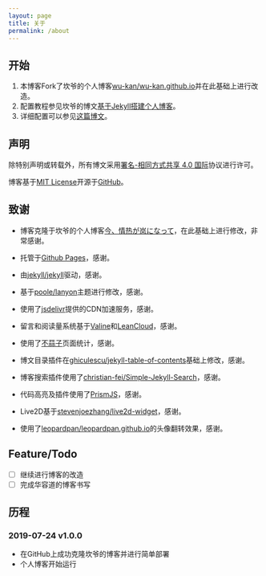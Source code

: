 ```yaml
---
layout: page
title: 关于
permalink: /about
---
```

## 开始

1. 本博客Fork了坎爷的个人博客[wu-kan/wu-kan.github.io](https://github.com/wu-kan/wu-kan.github.io)并在此基础上进行改造。
2. 配置教程参见坎爷的博文[基于Jekyll搭建个人博客](https://wu-kan.github.io/posts/%E5%8D%9A%E5%AE%A2%E6%90%AD%E5%BB%BA/%E5%9F%BA%E4%BA%8EJekyll%E6%90%AD%E5%BB%BA%E4%B8%AA%E4%BA%BA%E5%8D%9A%E5%AE%A2)。
3. 详细配置可以参见[这篇博文](https://wu-kan.github.io/posts/博客搭建/基于Jekyll搭建个人博客)。

## 声明

除特别声明或转载外，所有博文采用[署名-相同方式共享 4.0 国际](https://creativecommons.org/licenses/by-sa/4.0/deed.zh)协议进行许可。

博客基于[MIT License](https://github.com/wu-kan/wu-kan.github.io/blob/master/LICENSE)开源于[GitHub](https://github.com/wu-kan/wu-kan.github.io)。

## 致谢

- 博客克隆于坎爷的个人博客[今、情热が岚になって](https://wu-kan.github.io)，在此基础上进行修改，非常感谢。

- 托管于[Github Pages](https://pages.github.com/)，感谢。

- 由[jekyll/jekyll](https://github.com/jekyll/jekyll)驱动，感谢。

- 基于[poole/lanyon](https://github.com/poole/lanyon)主题进行修改，感谢。

- 使用了[jsdelivr](https://www.jsdelivr.com/)提供的CDN加速服务，感谢。

- 留言和阅读量系统基于[Valine](https://valine.js.org/)和[LeanCloud](https://leancloud.cn/)，感谢。

- 使用了[不蒜子](http://busuanzi.ibruce.info/)页面统计，感谢。

- 博文目录插件在[ghiculescu/jekyll-table-of-contents](https://github.com/ghiculescu/jekyll-table-of-contents)基础上修改，感谢。

- 博客搜索插件使用了[christian-fei/Simple-Jekyll-Search](https://github.com/christian-fei/Simple-Jekyll-Search)，感谢。

- 代码高亮及插件使用了[PrismJS](https://prismjs.com/)，感谢。

- Live2D基于[stevenjoezhang/live2d-widget](https://github.com/stevenjoezhang/live2d-widget)，感谢。

- 使用了[leopardpan/leopardpan.github.io](https://github.com/leopardpan/leopardpan.github.io)的头像翻转效果，感谢。

## Feature/Todo

- [ ] 继续进行博客的改造
- [ ] 完成华容道的博客书写

## 历程

### 2019-07-24  v1.0.0

- 在GitHub上成功克隆坎爷的博客并进行简单部署
- 个人博客开始运行
